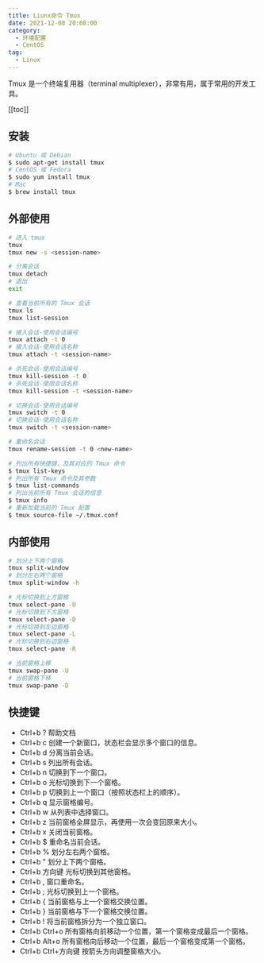 ```yaml
---
title: Liunx命令 Tmux
date: 2021-12-08 20:08:00
category: 
  - 环境配置
  - CentOS
tag: 
  - Linux
---
```


Tmux 是一个终端复用器（terminal multiplexer），非常有用，属于常用的开发工具。

<!-- more -->

[[toc]]

## 安装

```bash
# Ubuntu 或 Debian
$ sudo apt-get install tmux
# CentOS 或 Fedora
$ sudo yum install tmux
# Mac
$ brew install tmux
```

## 外部使用

```bash
# 进入 tmux
tmux
tmux new -s <session-name>

# 分离会话
tmux detach
# 退出
exit

# 查看当前所有的 Tmux 会话
tmux ls
tmux list-session

# 接入会话-使用会话编号
tmux attach -t 0
# 接入会话-使用会话名称
tmux attach -t <session-name>

# 杀死会话-使用会话编号
tmux kill-session -t 0
# 杀死会话-使用会话名称
tmux kill-session -t <session-name>

# 切换会话-使用会话编号
tmux switch -t 0
# 切换会话-使用会话名称
tmux switch -t <session-name>

# 重命名会话
tmux rename-session -t 0 <new-name>

# 列出所有快捷键，及其对应的 Tmux 命令
$ tmux list-keys
# 列出所有 Tmux 命令及其参数
$ tmux list-commands
# 列出当前所有 Tmux 会话的信息
$ tmux info
# 重新加载当前的 Tmux 配置
$ tmux source-file ~/.tmux.conf
```

## 内部使用

```bash
# 划分上下两个窗格
tmux split-window
# 划分左右两个窗格
tmux split-window -h

# 光标切换到上方窗格
tmux select-pane -U
# 光标切换到下方窗格
tmux select-pane -D
# 光标切换到左边窗格
tmux select-pane -L
# 光标切换到右边窗格
tmux select-pane -R

# 当前窗格上移
tmux swap-pane -U
# 当前窗格下移
tmux swap-pane -D
```

## 快捷键

- Ctrl+b ? 帮助文档
- Ctrl+b c 创建一个新窗口，状态栏会显示多个窗口的信息。
- Ctrl+b d 分离当前会话。
- Ctrl+b s 列出所有会话。
- Ctrl+b n 切换到下一个窗口。
- Ctrl+b o 光标切换到下一个窗格。
- Ctrl+b p 切换到上一个窗口（按照状态栏上的顺序）。
- Ctrl+b q 显示窗格编号。
- Ctrl+b w 从列表中选择窗口。
- Ctrl+b z 当前窗格全屏显示，再使用一次会变回原来大小。
- Ctrl+b x 关闭当前窗格。
- Ctrl+b $ 重命名当前会话。
- Ctrl+b % 划分左右两个窗格。
- Ctrl+b " 划分上下两个窗格。
- Ctrl+b 方向键 光标切换到其他窗格。
- Ctrl+b , 窗口重命名。
- Ctrl+b ; 光标切换到上一个窗格。
- Ctrl+b { 当前窗格与上一个窗格交换位置。
- Ctrl+b } 当前窗格与下一个窗格交换位置。
- Ctrl+b ! 将当前窗格拆分为一个独立窗口。
- Ctrl+b Ctrl+o 所有窗格向前移动一个位置，第一个窗格变成最后一个窗格。
- Ctrl+b Alt+o 所有窗格向后移动一个位置，最后一个窗格变成第一个窗格。
- Ctrl+b Ctrl+方向键 按箭头方向调整窗格大小。
